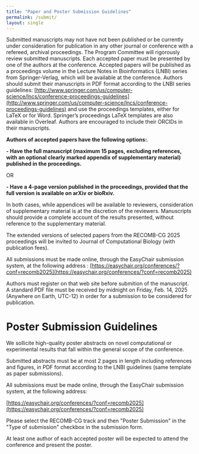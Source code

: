 ```yaml
---
title: "Paper and Poster Submission Guidelines"
permalink: /submit/
layout: single
---
```


Submitted manuscripts may not have not been published or be currently under consideration for publication in any other journal or conference with a refereed, archival proceedings. The Program Committee will rigorously review submitted manuscripts. Each accepted paper must be presented by one of the authors at the conference. Accepted papers will be published as a proceedings volume in the Lecture Notes in Bioinformatics (LNBI) series from Springer-Verlag, which will be available at the conference. Authors should submit their manuscripts in PDF format according to the LNBI series guidelines: [http://www.springer.com/us/computer-science/lncs/conference-proceedings-guidelines](http://www.springer.com/us/computer-science/lncs/conference-proceedings-guidelines) and use the proceedings templates, either for LaTeX or for Word. Springer’s proceedings LaTeX templates are also available in Overleaf. Authors are encouraged to include their ORCIDs in their manuscripts.

**Authors of accepted papers have the following options:**.

**- Have the full manuscript (maximum 15 pages, excluding references, with an optional clearly marked appendix of supplementary material) published in the proceedings.**

OR

**- Have a 4-page version published in the proceedings, provided that the full version is available on arXiv or bioRxiv.**


In both cases, while appendices will be available to reviewers, consideration of supplementary material is at the discretion of the reviewers. Manuscripts should provide a complete account of the results presented, without reference to the supplementary material. 

The extended versions of selected papers from the RECOMB-CG 2025 proceedings will be invited to Journal of Computational Biology (with publication fees). 

All submissions must be made online, through the EasyChair submission system, at the following address : [https://easychair.org/conferences/?conf=recomb2025](https://easychair.org/conferences/?conf=recomb2025)

Authors must register on that web site before submition of the manuscript. A standard PDF file must be received by midnight on Friday, Feb. 14, 2025 (Anywhere on Earth, UTC-12) in order for a submission to be considered for publication.


# Poster Submission Guidelines

We sollicite high-quality poster abstracts on novel computational or experimental results that fall within the general scope of the conference.

Submitted abstracts must be at most 2 pages in length including references and figures, in PDF format according to the LNBI guidelines (same template as paper submissions).

All submissions must be made online, through the EasyChair submission system, at the following address:

[https://easychair.org/conferences/?conf=recomb2025](https://easychair.org/conferences/?conf=recomb2025)

Please select the RECOMB-CG track and then "Poster Submission" in the "Type of submission" checkbox in the submission form.

At least one author of each accepted poster will be expected to attend the conference and present the poster.

